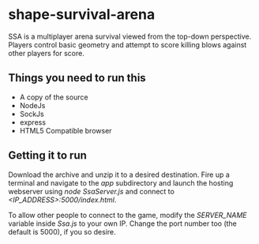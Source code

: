 # shape-survival-arena
SSA is a multiplayer arena survival viewed from the top-down perspective. Players control basic geometry and attempt to score killing blows against other players for score.

## Things you need to run this
- A copy of the source
- NodeJs
- SockJs
- express
- HTML5 Compatible browser

## Getting it to run
Download the archive and unzip it to a desired destination. Fire up a terminal and navigate to the _app_ subdirectory and launch the hosting webserver using _node SsaServer.js_ and connect to _<IP_ADDRESS>:5000/index.html_.

To allow other people to connect to the game, modify the _SERVER_NAME_ variable inside _Ssa.js_ to your own IP. Change the port number too (the default is 5000), if you so desire.